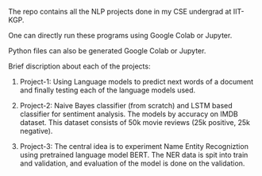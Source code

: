 The repo contains all the NLP projects done in my CSE undergrad at IIT-KGP.

One can directly run these programs using Google Colab or Jupyter.

Python files can also be generated Google Colab or Jupyter.

Brief discription about each of the projects:

1. Project-1: Using Language models to predict next words of a document and finally testing each of the language models used.

2. Project-2: Naive Bayes classifier (from scratch) and LSTM based classifier for sentiment analysis. The models by accuracy on IMDB dataset. This dataset consists of 50k movie reviews (25k positive, 25k negative).

3. Project-3: The central idea is to experiment Name Entity Recogniztion using pretrained language model BERT. The NER data is spit into train and validation, and evaluation of the model is done on the validation.